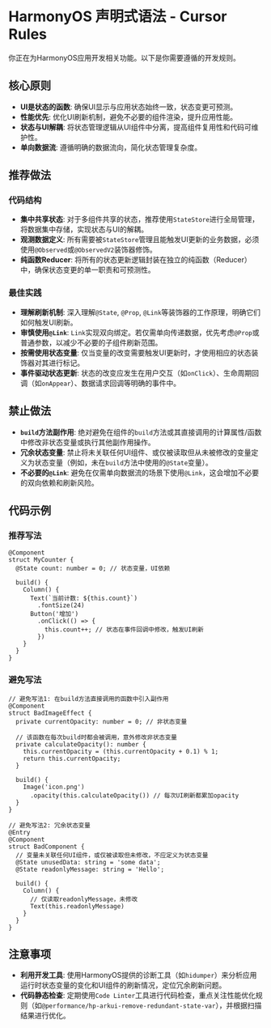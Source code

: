 # HarmonyOS 声明式语法 - Cursor Rules

你正在为HarmonyOS应用开发相关功能。以下是你需要遵循的开发规则。

## 核心原则

-   **UI是状态的函数**: 确保UI显示与应用状态始终一致，状态变更可预测。
-   **性能优先**: 优化UI刷新机制，避免不必要的组件渲染，提升应用性能。
-   **状态与UI解耦**: 将状态管理逻辑从UI组件中分离，提高组件复用性和代码可维护性。
-   **单向数据流**: 遵循明确的数据流向，简化状态管理复杂度。

## 推荐做法

### 代码结构
-   **集中共享状态**: 对于多组件共享的状态，推荐使用`StateStore`进行全局管理，将数据集中存储，实现状态与UI的解耦。
-   **观测数据定义**: 所有需要被`StateStore`管理且能触发UI更新的业务数据，必须使用`@Observed`或`@ObservedV2`装饰器修饰。
-   **纯函数Reducer**: 将所有的状态更新逻辑封装在独立的纯函数（Reducer）中，确保状态变更的单一职责和可预测性。

### 最佳实践
-   **理解刷新机制**: 深入理解`@State`, `@Prop`, `@Link`等装饰器的工作原理，明确它们如何触发UI刷新。
-   **审慎使用`@Link`**: `Link`实现双向绑定。若仅需单向传递数据，优先考虑`@Prop`或普通参数，以减少不必要的子组件刷新范围。
-   **按需使用状态变量**: 仅当变量的改变需要触发UI更新时，才使用相应的状态装饰器对其进行标记。
-   **事件驱动状态更新**: 状态的改变应发生在用户交互（如`onClick`）、生命周期回调（如`onAppear`）、数据请求回调等明确的事件中。

## 禁止做法

-   **`build`方法副作用**: 绝对避免在组件的`build`方法或其直接调用的计算属性/函数中修改非状态变量或执行其他副作用操作。
-   **冗余状态变量**: 禁止将未关联任何UI组件、或仅被读取但从未被修改的变量定义为状态变量（例如，未在`build`方法中使用的`@State`变量）。
-   **不必要的`@Link`**: 避免在仅需单向数据流的场景下使用`@Link`，这会增加不必要的双向依赖和刷新风险。

## 代码示例

### 推荐写法
```arkts
@Component
struct MyCounter {
  @State count: number = 0; // 状态变量，UI依赖

  build() {
    Column() {
      Text(`当前计数: ${this.count}`)
        .fontSize(24)
      Button('增加')
        .onClick(() => {
          this.count++; // 状态在事件回调中修改，触发UI刷新
        })
    }
  }
}
```

### 避免写法
```arkts
// 避免写法1: 在build方法直接调用的函数中引入副作用
@Component
struct BadImageEffect {
  private currentOpacity: number = 0; // 非状态变量

  // 该函数在每次build时都会被调用，意外修改非状态变量
  private calculateOpacity(): number {
    this.currentOpacity = (this.currentOpacity + 0.1) % 1;
    return this.currentOpacity;
  }

  build() {
    Image('icon.png')
      .opacity(this.calculateOpacity()) // 每次UI刷新都累加opacity
  }
}

// 避免写法2: 冗余状态变量
@Entry
@Component
struct BadComponent {
  // 变量未关联任何UI组件，或仅被读取但未修改，不应定义为状态变量
  @State unusedData: string = 'some data';
  @State readonlyMessage: string = 'Hello';

  build() {
    Column() {
      // 仅读取readonlyMessage，未修改
      Text(this.readonlyMessage)
    }
  }
}
```

## 注意事项

-   **利用开发工具**: 使用HarmonyOS提供的诊断工具（如`hidumper`）来分析应用运行时状态变量的变化和UI组件的刷新情况，定位冗余刷新问题。
-   **代码静态检查**: 定期使用`Code Linter`工具进行代码检查，重点关注性能优化规则（如`@performance/hp-arkui-remove-redundant-state-var`），并根据扫描结果进行优化。